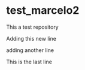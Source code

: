 # test_marcelo2
This a test repository

Adding this new line

adding another line


This is the last line